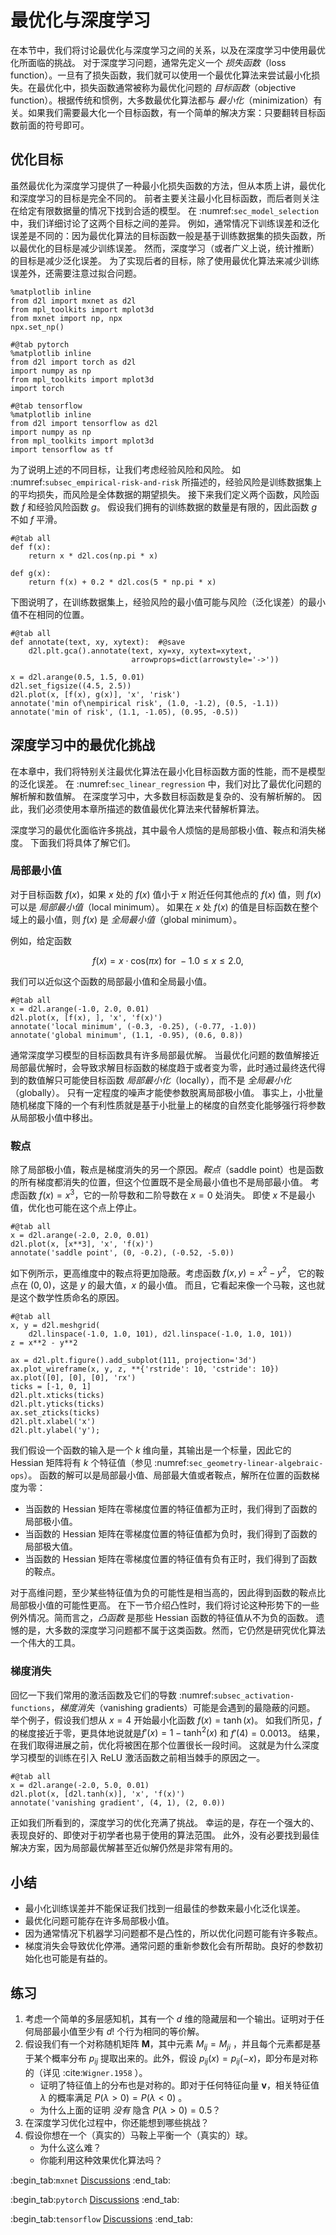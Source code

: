 <!-- #region -->

# 最优化与深度学习

在本节中，我们将讨论最优化与深度学习之间的关系，以及在深度学习中使用最优化所面临的挑战。
对于深度学习问题，通常先定义一个 *损失函数*（loss function）。一旦有了损失函数，我们就可以使用一个最优化算法来尝试最小化损失。在最优化中，损失函数通常被称为最优化问题的 *目标函数*（objective function）。根据传统和惯例，大多数最优化算法都与 *最小化*（minimization）有关。如果我们需要最大化一个目标函数，有一个简单的解决方案：只要翻转目标函数前面的符号即可。

## 优化目标

虽然最优化为深度学习提供了一种最小化损失函数的方法，但从本质上讲，最优化和深度学习的目标是完全不同的。
前者主要关注最小化目标函数，而后者则关注在给定有限数据量的情况下找到合适的模型。
在 :numref:`sec_model_selection` 中，我们详细讨论了这两个目标之间的差异。
例如，通常情况下训练误差和泛化误差是不同的：因为最优化算法的目标函数一般是基于训练数据集的损失函数，所以最优化的目标是减少训练误差。
然而，深度学习（或者广义上说，统计推断）的目标是减少泛化误差。
为了实现后者的目标，除了使用最优化算法来减少训练误差外，还需要注意过拟合问题。

```{.python .input}
%matplotlib inline
from d2l import mxnet as d2l
from mpl_toolkits import mplot3d
from mxnet import np, npx
npx.set_np()
```

```{.python .input}
#@tab pytorch
%matplotlib inline
from d2l import torch as d2l
import numpy as np
from mpl_toolkits import mplot3d
import torch
```

```{.python .input}
#@tab tensorflow
%matplotlib inline
from d2l import tensorflow as d2l
import numpy as np
from mpl_toolkits import mplot3d
import tensorflow as tf
```

为了说明上述的不同目标，让我们考虑经验风险和风险。
如 :numref:`subsec_empirical-risk-and-risk` 所描述的，经验风险是训练数据集上的平均损失，而风险是全体数据的期望损失。
接下来我们定义两个函数，风险函数 $f$ 和经验风险函数 $g$。
假设我们拥有的训练数据的数量是有限的，因此函数 $g$ 不如 $f$ 平滑。

```{.python .input}
#@tab all
def f(x):
    return x * d2l.cos(np.pi * x)

def g(x):
    return f(x) + 0.2 * d2l.cos(5 * np.pi * x)
```

下图说明了，在训练数据集上，经验风险的最小值可能与风险（泛化误差）的最小值不在相同的位置。

```{.python .input}
#@tab all
def annotate(text, xy, xytext):  #@save
    d2l.plt.gca().annotate(text, xy=xy, xytext=xytext,
                           arrowprops=dict(arrowstyle='->'))

x = d2l.arange(0.5, 1.5, 0.01)
d2l.set_figsize((4.5, 2.5))
d2l.plot(x, [f(x), g(x)], 'x', 'risk')
annotate('min of\nempirical risk', (1.0, -1.2), (0.5, -1.1))
annotate('min of risk', (1.1, -1.05), (0.95, -0.5))
```

## 深度学习中的最优化挑战

在本章中，我们将特别关注最优化算法在最小化目标函数方面的性能，而不是模型的泛化误差。
在 :numref:`sec_linear_regression` 中，我们对比了最优化问题的解析解和数值解。
在深度学习中，大多数目标函数是复杂的、没有解析解的。
因此，我们必须使用本章所描述的数值最优化算法来代替解析算法。

深度学习的最优化面临许多挑战，其中最令人烦恼的是局部极小值、鞍点和消失梯度。
下面我们将具体了解它们。

### 局部最小值

对于目标函数 $f(x)$，如果 $x$ 处的 $f(x)$ 值小于 $x$ 附近任何其他点的 $f(x)$ 值，则 $f(x)$ 可以是 *局部最小值*（local minimum）。
如果在 $x$ 处 $f(x)$ 的值是目标函数在整个域上的最小值，则 $f(x)$ 是 *全局最小值*（global minimum）。

例如，给定函数

$$f(x) = x \cdot \text{cos}(\pi x) \text{ for } -1.0 \leq x \leq 2.0,$$

我们可以近似这个函数的局部最小值和全局最小值。

```{.python .input}
#@tab all
x = d2l.arange(-1.0, 2.0, 0.01)
d2l.plot(x, [f(x), ], 'x', 'f(x)')
annotate('local minimum', (-0.3, -0.25), (-0.77, -1.0))
annotate('global minimum', (1.1, -0.95), (0.6, 0.8))
```

通常深度学习模型的目标函数具有许多局部最优解。
当最优化问题的数值解接近局部最优解时，会导致求解目标函数的梯度趋于或者变为零，此时通过最终迭代得到的数值解只可能使目标函数 *局部最小化*（locally），而不是 *全局最小化*（globally）。
只有一定程度的噪声才能使参数脱离局部极小值。
事实上，小批量随机梯度下降的一个有利性质就是基于小批量上的梯度的自然变化能够强行将参数从局部极小值中移出。

### 鞍点

除了局部极小值，鞍点是梯度消失的另一个原因。*鞍点*（saddle point）也是函数的所有梯度都消失的位置，但这个位置既不是全局最小值也不是局部最小值。
考虑函数 $f(x) = x^3$，它的一阶导数和二阶导数在 $x=0$ 处消失。
即使 $x$ 不是最小值，优化也可能在这个点上停止。

```{.python .input}
#@tab all
x = d2l.arange(-2.0, 2.0, 0.01)
d2l.plot(x, [x**3], 'x', 'f(x)')
annotate('saddle point', (0, -0.2), (-0.52, -5.0))
```

如下例所示，更高维度中的鞍点将更加隐蔽。考虑函数 $f(x, y) = x^2 - y^2$，
它的鞍点在 $(0, 0)$，这是 $y$ 的最大值，$x$ 的最小值。
而且，它看起来像一个马鞍，这也就是这个数学性质命名的原因。

```{.python .input}
#@tab all
x, y = d2l.meshgrid(
    d2l.linspace(-1.0, 1.0, 101), d2l.linspace(-1.0, 1.0, 101))
z = x**2 - y**2

ax = d2l.plt.figure().add_subplot(111, projection='3d')
ax.plot_wireframe(x, y, z, **{'rstride': 10, 'cstride': 10})
ax.plot([0], [0], [0], 'rx')
ticks = [-1, 0, 1]
d2l.plt.xticks(ticks)
d2l.plt.yticks(ticks)
ax.set_zticks(ticks)
d2l.plt.xlabel('x')
d2l.plt.ylabel('y');
```

我们假设一个函数的输入是一个 $k$ 维向量，其输出是一个标量，因此它的 Hessian 矩阵将有 $k$ 个特征值（参见 :numref:`sec_geometry-linear-algebraic-ops`）。
函数的解可以是局部最小值、局部最大值或者鞍点，解所在位置的函数梯度为零：

* 当函数的 Hessian 矩阵在零梯度位置的特征值都为正时，我们得到了函数的局部极小值。
* 当函数的 Hessian 矩阵在零梯度位置的特征值都为负时，我们得到了函数的局部极大值。
* 当函数的 Hessian 矩阵在零梯度位置的特征值有负有正时，我们得到了函数的鞍点。

对于高维问题，至少某些特征值为负的可能性是相当高的，因此得到函数的鞍点比局部极小值的可能性更高。
在下一节介绍凸性时，我们将讨论这种形势下的一些例外情况。简而言之，*凸函数* 是那些 Hessian 函数的特征值从不为负的函数。
遗憾的是，大多数的深度学习问题都不属于这类函数。然而，它仍然是研究优化算法一个伟大的工具。

### 梯度消失

回忆一下我们常用的激活函数及它们的导数 :numref:`subsec_activation-functions`，*梯度消失*（vanishing gradients）可能是会遇到的最隐蔽的问题。
举个例子，假设我们想从 $x = 4$ 开始最小化函数 $f(x) = \tanh(x)$。
如我们所见，$f$ 的梯度接近于零，更具体地说就是$f'(x) = 1 - \tanh^2(x)$ 和 $f'(4) = 0.0013$。
结果，在我们取得进展之前，优化将被困在那个位置很长一段时间。
这就是为什么深度学习模型的训练在引入 ReLU 激活函数之前相当棘手的原因之一。

```{.python .input}
#@tab all
x = d2l.arange(-2.0, 5.0, 0.01)
d2l.plot(x, [d2l.tanh(x)], 'x', 'f(x)')
annotate('vanishing gradient', (4, 1), (2, 0.0))
```

正如我们所看到的，深度学习的优化充满了挑战。
幸运的是，存在一个强大的、表现良好的、即使对于初学者也易于使用的算法范围。
此外，没有必要找到最佳解决方案，因为局部最优解甚至近似解仍然是非常有用的。


## 小结

* 最小化训练误差并不能保证我们找到一组最佳的参数来最小化泛化误差。
* 最优化问题可能存在许多局部极小值。
* 因为通常情况下机器学习问题都不是凸性的，所以优化问题可能有许多鞍点。
* 梯度消失会导致优化停滞。通常问题的重新参数化会有所帮助。良好的参数初始化也可能是有益的。

## 练习

1. 考虑一个简单的多层感知机，其有一个 $d$ 维的隐藏层和一个输出。证明对于任何局部最小值至少有 $d!$ 个行为相同的等价解。
1. 假设我们有一个对称随机矩阵 $\mathbf{M}$，其中元素 $M_{ij} = M_{ji}$ ，并且每个元素都是基于某个概率分布 $p_{ij}$ 提取出来的。此外，假设 $p_{ij}(x) = p_{ij}(-x)$，即分布是对称的（详见 :cite:`Wigner.1958` ）。
    * 证明了特征值上的分布也是对称的。即对于任何特征向量 $\mathbf{v}$，相关特征值 $\lambda$ 的概率满足 $P(\lambda > 0) = P(\lambda < 0)$ 。
    * 为什么上面的证明 *没有* 隐含 $P(\lambda > 0) = 0.5$？
1. 在深度学习优化过程中，你还能想到哪些挑战？
1. 假设你想在一个（真实的）马鞍上平衡一个（真实的）球。
    * 为什么这么难？
    * 你能利用这种效果优化算法吗？

:begin_tab:`mxnet`
[Discussions](https://discuss.d2l.ai/t/349)
:end_tab:

:begin_tab:`pytorch`
[Discussions](https://discuss.d2l.ai/t/487)
:end_tab:

:begin_tab:`tensorflow`
[Discussions](https://discuss.d2l.ai/t/489)
:end_tab:
<!-- #endregion -->
